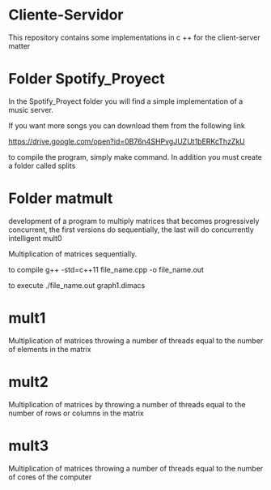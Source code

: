 # Cliente-Servidor
This repository contains some implementations in c ++ for the client-server matter

# Folder Spotify_Proyect
In the Spotify_Proyect folder you will find a simple implementation of a music server.

If you want more songs you can download them from the following link

https://drive.google.com/open?id=0B76n4SHPvgJUZUt1bERKcThzZkU

to compile the program, simply make command.
In addition you must create a folder called splits

# Folder matmult

development of a program to multiply matrices that becomes progressively concurrent, the first versions do sequentially, the last will do concurrently intelligent
mult0

Multiplication of matrices sequentially.

to compile
g++ -std=c++11 file_name.cpp -o file_name.out

to execute
./file_name.out graph1.dimacs

# mult1

Multiplication of matrices throwing a number of threads equal to the number of elements in the matrix

# mult2

Multiplication of matrices by throwing a number of threads equal to the number of rows or columns in the matrix

# mult3

Multiplication of matrices throwing a number of threads equal to the number of cores of the computer
